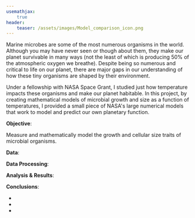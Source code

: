 ```yaml
---
usemathjax:
    true
header: 
    teaser: /assets/images/Model_comparison_icon.png
---
```


<object data="/assets/supplementaryfiles/Strock__Menden-Deuer_LO2020.pdf" width="1000" height="1000" type='application/pdf'></object>

Marine microbes are some of the most numerous organisms in the world. Although you may have never seen or though about them, they make our planet survivable in many ways (not the least of which is producing 50% of the atmospheric oxygen we breathe). Despite being so numerous and critical to life on our planet, there are major gaps in our understanding of how these tiny organisms are shaped by their environment. 

Under a fellowship with NASA Space Grant, I studied just how temperature impacts these organisms and make our planet habitable. In this project, by creating mathematical models of microbial growth and size as a function of temperatures, I provided a small piece of NASA's large numerical models that work to model and predict our own planetary function.

__Objective__:

Measure and mathematically model the growth and cellular size traits of microbial organisms.

__Data__:



__Data Processing__:


__Analysis & Results__:


__Conclusions__:

- 
- 
- 
